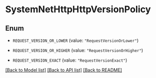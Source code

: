# SystemNetHttpHttpVersionPolicy

## Enum


* `REQUEST_VERSION_OR_LOWER` (value: `"RequestVersionOrLower"`)

* `REQUEST_VERSION_OR_HIGHER` (value: `"RequestVersionOrHigher"`)

* `REQUEST_VERSION_EXACT` (value: `"RequestVersionExact"`)


[[Back to Model list]](../README.md#documentation-for-models) [[Back to API list]](../README.md#documentation-for-api-endpoints) [[Back to README]](../README.md)


